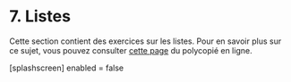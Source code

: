 # 7. Listes

Cette section contient des exercices sur les listes. Pour en savoir plus sur ce sujet, vous pouvez consulter [cette page](https://rtavenar.github.io/poly_python/content/listes.html) du polycopié en ligne.

<py-config>
    [splashscreen]
        enabled = false
</py-config>
